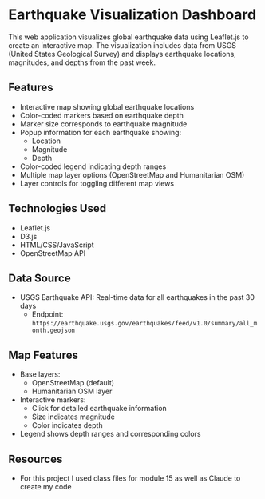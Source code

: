 # Earthquake Visualization Dashboard

This web application visualizes global earthquake data using Leaflet.js to create an interactive map. The visualization includes data from USGS (United States Geological Survey) and displays earthquake locations, magnitudes, and depths from the past week.

## Features

- Interactive map showing global earthquake locations
- Color-coded markers based on earthquake depth
- Marker size corresponds to earthquake magnitude
- Popup information for each earthquake showing:
  - Location
  - Magnitude
  - Depth
- Color-coded legend indicating depth ranges
- Multiple map layer options (OpenStreetMap and Humanitarian OSM)
- Layer controls for toggling different map views

## Technologies Used

- Leaflet.js
- D3.js
- HTML/CSS/JavaScript
- OpenStreetMap API

## Data Source

- USGS Earthquake API: Real-time data for all earthquakes in the past 30 days
  - Endpoint: `https://earthquake.usgs.gov/earthquakes/feed/v1.0/summary/all_month.geojson`

## Map Features

- Base layers:
  - OpenStreetMap (default)
  - Humanitarian OSM layer
- Interactive markers:
  - Click for detailed earthquake information
  - Size indicates magnitude
  - Color indicates depth
- Legend shows depth ranges and corresponding colors

## Resources
- For this project I used class files for module 15 as well as Claude to create my code